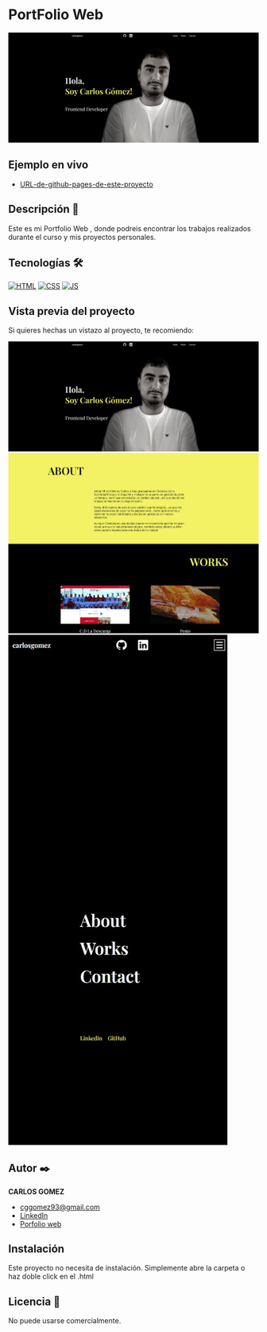 # PortFolio Web
![Imagen del proyecto]( https://github.com/CGomezGomez/portfolioweb/blob/main/assets/portada.jpg)

## Ejemplo en vivo
- [URL-de-github-pages-de-este-proyecto](URL-de-github-pages-de-este-proyecto)

## Descripción 📑

Este es mi Portfolio Web , donde podreis encontrar los trabajos realizados durante el curso y mis proyectos personales.

## Tecnologías 🛠
<!-- Iconos sacados de: https://github.com/hendrasob/badges/blob/master/README.md y https://github.com/alexandresanlim/Badges4-README.md-Profile -->
[![HTML](https://img.shields.io/badge/HTML5-E34F26?style=for-the-badge&logo=html5&logoColor=white)](https://es.wikipedia.org/wiki/HTML5)
[![CSS](https://img.shields.io/badge/CSS3-1572B6?style=for-the-badge&logo=css3&logoColor=white)](https://es.wikipedia.org/wiki/CSS)
[![JS](https://img.shields.io/badge/JavaScript-F7DF1E?style=for-the-badge&logo=javascript&logoColor=black)](https://es.wikipedia.org/wiki/JavaScript)

## Vista previa del proyecto
Si quieres hechas un vistazo al proyecto, te recomiendo:

![Captura del proyecto](https://github.com/CGomezGomez/portfolioweb/blob/main/assets/portada.jpg)
![Captura del proyecto](https://github.com/CGomezGomez/portfolioweb/blob/main/assets/secciones.jpg)
![Captura del proyecto](https://github.com/CGomezGomez/portfolioweb/blob/main/assets/menu.jpg)

## Autor ✒️
**CARLOS GOMEZ**

* [cggomez93@gmail.com](cggomez93@gmail.com)
* [LinkedIn](https://www.linkedin.com/in/cgomezgomez/)
* [Porfolio web](https://cgomezgomez.github.io/portfolioweb/)

## Instalación 
Este proyecto no necesita de instalación. Simplemente abre la carpeta o haz doble click en el .html
  
## Licencia 📄
No puede usarse comercialmente.
